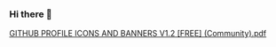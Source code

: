 ### Hi there 👋



<!--
**hernanpesantez/hernanpesantez** is a ✨ _special_ ✨ repository because its `README.md` (this file) appears on your GitHub profile.

Here are some ideas to get you started:

- 🔭 I’m currently working on ...
- 🌱 I’m currently learning ...
- 👯 I’m looking to collaborate on ...
- 🤔 I’m looking for help with ...
- 💬 Ask me about ...
- 📫 How to reach me: ...
- 😄 Pronouns: ...
- ⚡ Fun fact: ...
-->
[GITHUB PROFILE ICONS AND BANNERS V1.2 [FREE] (Community).pdf](https://github.com/hernanpesantez/hernanpesantez/files/9185249/GITHUB.PROFILE.ICONS.AND.BANNERS.V1.2.FREE.Community.pdf)

